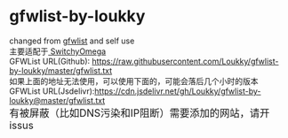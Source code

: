 # gfwlist-by-loukky<br>
changed from <a href = "https://github.com/gfwlist/gfwlist"> gfwlist</a> and self use<br>
主要适配于<a href = "https://github.com/FelisCatus/SwitchyOmega"> SwitchyOmega </a><br>
GFWList URL(Github): https://raw.githubusercontent.com/Loukky/gfwlist-by-loukky/master/gfwlist.txt<br>
如果上面的地址无法使用，可以使用下面的，可能会落后几个小时的版本<br>
GFWList URL(Jsdelivr):https://cdn.jsdelivr.net/gh/Loukky/gfwlist-by-loukky@master/gfwlist.txt<br>
<font size = "4">有被屏蔽（比如DNS污染和IP阻断）需要添加的网站，请开issus</font>
